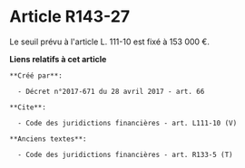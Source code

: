 # Article R143-27

Le seuil prévu à l'article L. 111-10 est fixé à 153 000 €.

**Liens relatifs à cet article**

	**Créé par**:

	  - Décret n°2017-671 du 28 avril 2017 - art. 66

	**Cite**:

	  - Code des juridictions financières - art. L111-10 (V)

	**Anciens textes**:

	  - Code des juridictions financières - art. R133-5 (T)
